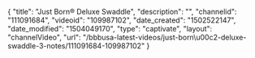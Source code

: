 {
    "title": "Just Born&reg; Deluxe Swaddle",
    "description": "",
    "channelid": "111091684",
    "videoid": "109987102",
    "date_created": "1502522147",
    "date_modified": "1504049170",
    "type": "captivate",
    "layout": "channelVideo",
    "url": "\/bbbusa-latest-videos\/just-born\u00c2-deluxe-swaddle-3-notes\/111091684-109987102"
}